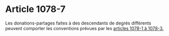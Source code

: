 # Article 1078-7

Les donations-partages faites à des descendants de degrés différents peuvent comporter les conventions prévues par les <a href='/code-civil/livre-iii-des-differentes-manieres-dont-on-acquiert-la-propriete/titre-ii-des-liberalites/chapitre-vii-des-liberalites-partages/section-2-des-donations-partages/paragraphe-1-des-donations-partages-faites-aux-heritiers-presomptifs/1078-1.md' title='Code civil - art. 1078-1 (V)'>articles 1078-1 à 1078-3.</a>